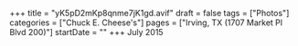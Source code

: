 +++
title = "yK5pD2mKp8qnme7jK1gd.avif"
draft = false
tags = ["Photos"]
categories = ["Chuck E. Cheese's"]
pages = ["Irving, TX (1707 Market Pl Blvd 200)"]
startDate = ""
+++
July 2015
